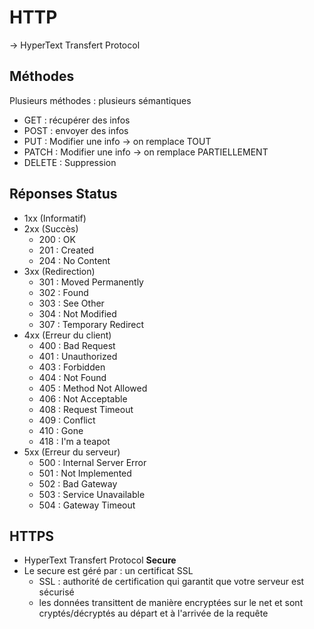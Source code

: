 # HTTP

-> HyperText Transfert Protocol 

## Méthodes

Plusieurs méthodes : plusieurs sémantiques

- GET : récupérer des infos
- POST : envoyer des infos
- PUT : Modifier une info -> on remplace TOUT
- PATCH : Modifier une info -> on remplace PARTIELLEMENT
- DELETE : Suppression

## Réponses Status

- 1xx (Informatif)
- 2xx (Succès)
    - 200 : OK
    - 201 : Created
    - 204 : No Content
- 3xx (Redirection)
    - 301 : Moved Permanently
    - 302 : Found
    - 303 : See Other
    - 304 : Not Modified
    - 307 : Temporary Redirect
- 4xx (Erreur du client)
    - 400 : Bad Request
    - 401 : Unauthorized
    - 403 : Forbidden
    - 404 : Not Found
    - 405 : Method Not Allowed
    - 406 : Not Acceptable
    - 408 : Request Timeout
    - 409 : Conflict
    - 410 : Gone
    - 418 : I'm a teapot
- 5xx (Erreur du serveur)
    - 500 : Internal Server Error
    - 501 : Not Implemented
    - 502 : Bad Gateway
    - 503 : Service Unavailable
    - 504 : Gateway Timeout

## HTTPS

- HyperText Transfert Protocol **Secure**
- Le secure est géré par : un certificat SSL
    - SSL : authorité de certification qui garantit que votre serveur est sécurisé
    - les données transittent de manière encryptées sur le net et sont cryptés/décryptés au départ et à l'arrivée de la requête
